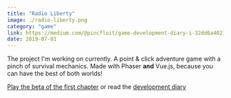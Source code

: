 ```yaml
---
title: "Radio Liberty"
image: ./radio-liberty.png
category: "game"
link: https://medium.com/@pincfloit/game-development-diary-i-32dd6a4021ef
date: 2019-07-01
---
```


The project I'm working on currently. A point & click adventure game with a pinch of survival mechanics. Made with Phaser **and** Vue.js, because you can have the best of both worlds!

[Play the beta of the first chapter](https://radio-liberty.netlify.app/) or read the [development diary](https://dev.to/pincfloit/game-development-diary-i-codename-radio-liberty-51lk)